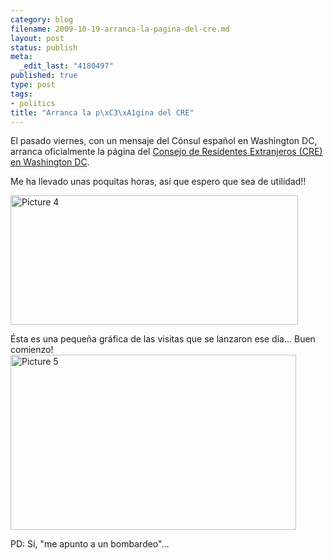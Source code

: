 ```yaml
--- 
category: blog
filename: 2009-10-19-arranca-la-pagina-del-cre.md
layout: post
status: publish
meta: 
  _edit_last: "4180497"
published: true
type: post
tags: 
- politics
title: "Arranca la p\xC3\xA1gina del CRE"
---
```

El pasado viernes, con un mensaje del Cónsul español en Washington DC, arranca oficialmente la página del <a href="http://cre-washingtondc.org/">Consejo de Residentes Extranjeros (CRE) en Washington DC</a>.

Me ha llevado unas poquitas horas, así que espero que sea de utilidad!!

<a href="http://cre-washingtondc.org/"><img class="aligncenter size-full wp-image-652" title="Picture 4" src="http://nasonurb.files.wordpress.com/2009/10/picture-4.png" alt="Picture 4" width="460" height="207" /></a>

<!--more-->Ésta es una pequeña gráfica de las visitas que se lanzaron ese día... Buen comienzo!

<img class="aligncenter size-full wp-image-653" title="Picture 5" src="http://nasonurb.files.wordpress.com/2009/10/picture-5.png" alt="Picture 5" width="457" height="280" />

PD: Sí, "me apunto a un bombardeo"...
